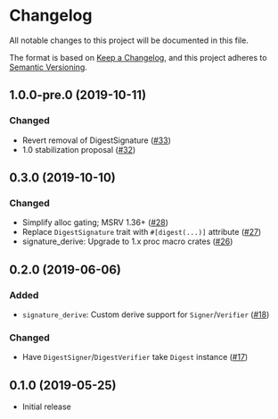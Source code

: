 # Changelog
All notable changes to this project will be documented in this file.

The format is based on [Keep a Changelog](https://keepachangelog.com/en/1.0.0/),
and this project adheres to [Semantic Versioning](https://semver.org/spec/v2.0.0.html).

## 1.0.0-pre.0 (2019-10-11)
### Changed
- Revert removal of DigestSignature ([#33])
- 1.0 stabilization proposal ([#32])

[#33]: https://github.com/RustCrypto/signatures/pull/33
[#32]: https://github.com/RustCrypto/signatures/pull/32

## 0.3.0 (2019-10-10)
### Changed
- Simplify alloc gating; MSRV 1.36+ ([#28])
- Replace `DigestSignature` trait with `#[digest(...)]` attribute ([#27])
- signature_derive: Upgrade to 1.x proc macro crates ([#26])

[#28]: https://github.com/RustCrypto/signatures/pull/28
[#27]: https://github.com/RustCrypto/signatures/pull/27
[#26]: https://github.com/RustCrypto/signatures/pull/27

## 0.2.0 (2019-06-06)
### Added
- `signature_derive`: Custom derive support for `Signer`/`Verifier` ([#18])

### Changed
- Have `DigestSigner`/`DigestVerifier` take `Digest` instance ([#17])

[#18]: https://github.com/RustCrypto/signatures/pull/18
[#17]: https://github.com/RustCrypto/signatures/pull/17

## 0.1.0 (2019-05-25)

- Initial release

